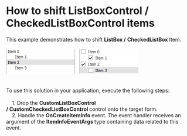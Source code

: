# How to shift  ListBoxControl / CheckedListBoxControl items


<p>This example demonstrates how to shift <strong>ListBox /</strong> <strong>CheckedListBox </strong>Item.<br><br><img src="https://raw.githubusercontent.com/DevExpress-Examples/how-to-shift-listboxcontrol-checkedlistboxcontrol-items-t285671/14.2.9+/media/e242af57-abcc-11e5-80bf-00155d62480c.png"><br><br><br>To use this solution in your application, execute the following steps:<br><br>    1. Drop the <strong>Custom</strong><strong>ListBoxControl / </strong><strong>CustomCheckedListBoxControl </strong>control onto the target form.<br>    2. Handle the <strong>OnCreateItemInfo </strong>event. The event handler receives an argument of the <strong>ItemInfoEventArgs </strong>type containing data related to this event. </p>

<br/>


